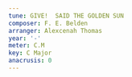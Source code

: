 ```yaml
---
tune: GIVE!  SAID THE GOLDEN SUN
composer: F. E. Belden
arranger: Alexcenah Thomas
year: '-'
meter: C.M
key: C Major
anacrusis: 0
---
```

